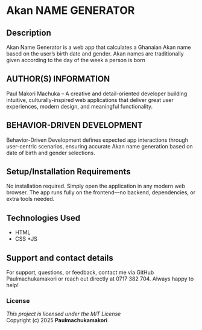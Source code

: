 # Akan NAME GENERATOR

## Description  
Akan Name Generator is a web app that calculates a Ghanaian Akan name based on the user’s birth date and gender. Akan names are traditionally given according to the day of the week a person is born
  
## AUTHOR(S) INFORMATION
  Paul Makori Machuka – A creative and detail-oriented developer building intuitive, culturally-inspired web applications that deliver great user experiences, modern design, and meaningful functionality.

## BEHAVIOR-DRIVEN DEVELOPMENT
Behavior-Driven Development defines expected app interactions through user-centric scenarios, ensuring accurate Akan name generation based on date of birth and gender selections.

## Setup/Installation Requirements
No installation required. Simply open the application in any modern web browser. The app runs fully on the frontend—no backend, dependencies, or extra tools needed.

## Technologies Used
* HTML
* CSS
*JS

## Support and contact details
For support, questions, or feedback, contact me via GitHub Paulmachukamakori or reach out directly at 0717 382 704. Always happy to help!

### License
*This project is licensed under the MIT License*  
Copyright (c) 2025 **Paulmachukamakori**



